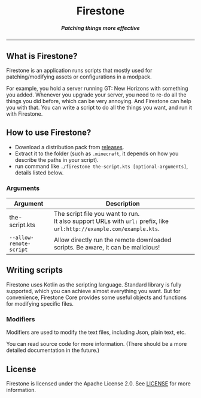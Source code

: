 <div align="center">
<h1>Firestone</h1>
<h5>Patching things more effective</h5>
<hr>
</div>

## What is Firestone?

Firestone is an application runs scripts that mostly used for patching/modifying
assets or configurations in a modpack.

For example, you hold a server running GT: New Horizons with something you added.
Whenever you upgrade your server, you need to re-do all the things you did before,
which can be very annoying. And Firestone can help you with that. You can write a
script to do all the things you want, and run it with Firestone.

## How to use Firestone?

- Download a distribution pack from [releases](https://github.com/Taskeren/Firestone/releases/latest).
- Extract it to the folder (such as `.minecraft`, it depends on how you describe the paths in your script).
- run command like `./firestone the-script.kts [optional-arguments]`, details listed below.

### Arguments

| Argument                | Description                                                                                                              |
|-------------------------|--------------------------------------------------------------------------------------------------------------------------|
| the-script.kts          | The script file you want to run.<br/>It also support URLs with `url:` prefix, like `url:http://example.com/example.kts`. |
| `--allow-remote-script` | Allow directly run the remote downloaded scripts. Be aware, it can be malicious!                                         |

## Writing scripts

Firestone uses Kotlin as the scripting language. Standard library is fully supported, which you can achieve
almost everything you want.
But for convenience, Firestone Core provides some useful objects and functions for modifying specific files.

### Modifiers

Modifiers are used to modify the text files, including Json, plain text, etc.

You can read source code for more information. (There should be a more detailed documentation in the future.)

<!-- TODO: Add more detailed info -->

## License

Firestone is licensed under the Apache License 2.0. See [LICENSE](LICENSE) for more information.
